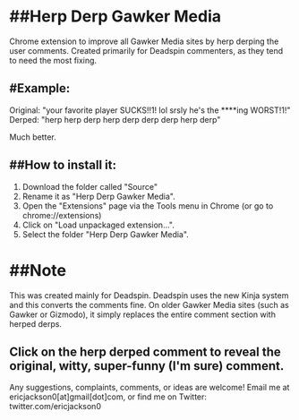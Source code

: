 ##Herp Derp Gawker Media
========================

Chrome extension to improve all Gawker Media sites by herp derping the user comments. Created primarily for Deadspin commenters, as they tend to need the most fixing.

#Example:
--------
Original:	"your favorite player SUCKS!!1! lol srsly he's the ****ing WORST!1!"
Derped:		"herp herp derp herp derp derp derp herp derp"

Much better.

##How to install it:
-------------------
1. Download the folder called "Source"
2. Rename it as "Herp Derp Gawker Media".
3. Open the "Extensions" page via the Tools menu in Chrome (or go to chrome://extensions)
4. Click on "Load unpackaged extension...".
5. Select the folder "Herp Derp Gawker Media".

##Note
======
This was created mainly for Deadspin. Deadspin uses the new Kinja system and this converts the comments fine.
On older Gawker Media sites (such as Gawker or Gizmodo), it simply replaces the entire comment section with herped derps.

Click on the herp derped comment to reveal the original, witty, super-funny (I'm sure) comment.
------

Any suggestions, complaints, comments, or ideas are welcome! Email me at ericjackson0[at]gmail[dot]com, or find me
on Twitter: twitter.com/ericjackson0